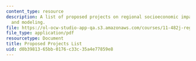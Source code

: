 ```yaml
---
content_type: resource
description: A list of proposed projects on regional socioeconomic impact analyses
  and modeling.
file: https://ol-ocw-studio-app-qa.s3.amazonaws.com/courses/11-482j-regional-socioeconomic-impact-analyses-and-modeling-fall-2007/d0b3981365bb0176c33c35a4e77859e8_projects.pdf
file_type: application/pdf
resourcetype: Document
title: Proposed Projects List
uid: d0b39813-65bb-0176-c33c-35a4e77859e8
---
```

